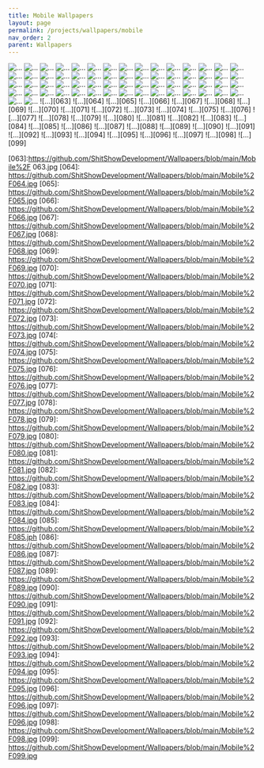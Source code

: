 ```yaml
---
title: Mobile Wallpapers
layout: page
permalink: /projects/wallpapers/mobile
nav_order: 2
parent: Wallpapers 
---
```



![...][001]
![...][002]
![...][003]
![...][004]
![...][005]
![...][006]
![...][007]
![...][008]
![...][009]
![...][010]
![...][011]
![...][012]
![...][013]
![...][014]
![...][015]
![...][016]
![...][017]
![...][018]
![...][019]
![...][020]
![...][021]
![...][022]
![...][023]
![...][024]
![...][025]
![...][026]
![...][027]
![...][028]
![...][029]
![...][030]
![...][031]
![...][032]
![...][033]
![...][034]
![...][035]
![...][036]
![...][037]
![...][038]
![...][039]
![...][040]
![...][041]
![...][042]
![...][043]
![...][044]
![...][045]
![...][046]
![...][047]
![...][048]
![...][049]
![...][050]
![...][051]
![...][052]
![...][053]
![...][054]
![...][055]
![...][056]
![...][057]
![...][058]
![...][059]
![...][060]
![...][061]
![...][062]
![...][063]
![...][064]
![...][065]
![...][066]
![...][067]
![...][068]
![...][069]
![...][070]
![...][071]
![...][072]
![...][073]
![...][074]
![...][075]
![...][076]
![...][077]
![...][078]
![...][079]
![...][080]
![...][081]
![...][082]
![...][083]
![...][084]
![...][085]
![...][086]
![...][087]
![...][088]
![...][089]
![...][090]
![...][091]
![...][092]
![...][093]
![...][094]
![...][095]
![...][096]
![...][097]
![...][098]
![...][099]

[001]: https://github.com/ShitShowDevelopment/Wallpapers/blob/main/Mobile%2F001.jpg
[002]: https://github.com/ShitShowDevelopment/Wallpapers/blob/main/Mobile%2F002.jpg
[003]: https://github.com/ShitShowDevelopment/Wallpapers/blob/main/Mobile%2F003.jpg
[004]: https://github.com/ShitShowDevelopment/Wallpapers/blob/main/Mobile%2F004.jpg
[005]: https://github.com/ShitShowDevelopment/Wallpapers/blob/main/Mobile%2F005.jpg
[006]: https://github.com/ShitShowDevelopment/Wallpapers/blob/main/Mobile%2F006.jpg
[007]: https://github.com/ShitShowDevelopment/Wallpapers/blob/main/Mobile%2F007.jpg
[008]: https://github.com/ShitShowDevelopment/Wallpapers/blob/main/Mobile%2F008.jpg
[009]: https://github.com/ShitShowDevelopment/Wallpapers/blob/main/Mobile%2F009.jpg
[010]: https://github.com/ShitShowDevelopment/Wallpapers/blob/main/Mobile%2F010.jpg
[011]: https://github.com/ShitShowDevelopment/Wallpapers/blob/main/Mobile%2F011.jpg
[012]: https://github.com/ShitShowDevelopment/Wallpapers/blob/main/Mobile%2F012.jpg
[013]: https://github.com/ShitShowDevelopment/Wallpapers/blob/main/Mobile%2F013.jpg
[014]: https://github.com/ShitShowDevelopment/Wallpapers/blob/main/Mobile%2F014.jpg
[015]: https://github.com/ShitShowDevelopment/Wallpapers/blob/main/Mobile%2F015.jpg
[016]: https://github.com/ShitShowDevelopment/Wallpapers/blob/main/Mobile%2F016.jpg
[017]: https://github.com/ShitShowDevelopment/Wallpapers/blob/main/Mobile%2F017.jpg
[018]: https://github.com/ShitShowDevelopment/Wallpapers/blob/main/Mobile%2F018.jpg
[019]: https://github.com/ShitShowDevelopment/Wallpapers/blob/main/Mobile%2F019.jpg
[020]: https://github.com/ShitShowDevelopment/Wallpapers/blob/main/Mobile%2F020.jpg
[021]: https://github.com/ShitShowDevelopment/Wallpapers/blob/main/Mobile%2F021.jpg
[022]: https://github.com/ShitShowDevelopment/Wallpapers/blob/main/Mobile%2F022.jpg
[023]: https://github.com/ShitShowDevelopment/Wallpapers/blob/main/Mobile%2F023.jpg
[024]: https://github.com/ShitShowDevelopment/Wallpapers/blob/main/Mobile%2F024.jpg
[025]: https://github.com/ShitShowDevelopment/Wallpapers/blob/main/Mobile%2F025.jpg
[026]: https://github.com/ShitShowDevelopment/Wallpapers/blob/main/Mobile%2F026.jpg
[027]: https://github.com/ShitShowDevelopment/Wallpapers/blob/main/Mobile%2F027.jpg
[028]: https://github.com/ShitShowDevelopment/Wallpapers/blob/main/Mobile%2F028.jpg
[029]: https://github.com/ShitShowDevelopment/Wallpapers/blob/main/Mobile%2F029.jpg
[030]: https://github.com/ShitShowDevelopment/Wallpapers/blob/main/Mobile%2F030.jpg
[031]: https://github.com/ShitShowDevelopment/Wallpapers/blob/main/Mobile%2F031.jpg
[032]: https://github.com/ShitShowDevelopment/Wallpapers/blob/main/Mobile%2F032.jpg
[033]: https://github.com/ShitShowDevelopment/Wallpapers/blob/main/Mobile%2F033.jpg
[034]: https://github.com/ShitShowDevelopment/Wallpapers/blob/main/Mobile%2F034.jpg
[035]: https://github.com/ShitShowDevelopment/Wallpapers/blob/main/Mobile%2F035.jpg
[036]: https://github.com/ShitShowDevelopment/Wallpapers/blob/main/Mobile%2F036.jpg
[037]: https://github.com/ShitShowDevelopment/Wallpapers/blob/main/Mobile%2F037.jpg
[038]: https://github.com/ShitShowDevelopment/Wallpapers/blob/main/Mobile%2F038.jpg
[039]: https://github.com/ShitShowDevelopment/Wallpapers/blob/main/Mobile%2F039.jpg
[040]: https://github.com/ShitShowDevelopment/Wallpapers/blob/main/Mobile%2F040.jpg
[041]: https://github.com/ShitShowDevelopment/Wallpapers/blob/main/Mobile%2F041.jpg
[042]: https://github.com/ShitShowDevelopment/Wallpapers/blob/main/Mobile%2F042.jpg
[043]: https://github.com/ShitShowDevelopment/Wallpapers/blob/main/Mobile%2F043.jpg
[044]: https://github.com/ShitShowDevelopment/Wallpapers/blob/main/Mobile%2F044.jpg
[045]: https://github.com/ShitShowDevelopment/Wallpapers/blob/main/Mobile%2F045.jpg
[046]: https://github.com/ShitShowDevelopment/Wallpapers/blob/main/Mobile%2F046.jpg
[047]: https://github.com/ShitShowDevelopment/Wallpapers/blob/main/Mobile%2F047.jpg
[048]: https://github.com/ShitShowDevelopment/Wallpapers/blob/main/Mobile%2F048.jpg
[049]: https://github.com/ShitShowDevelopment/Wallpapers/blob/main/Mobile%2F049.jpg
[050]: https://github.com/ShitShowDevelopment/Wallpapers/blob/main/Mobile%2F050.jpg
[051]: https://github.com/ShitShowDevelopment/Wallpapers/blob/main/Mobile%2F051.jpg
[052]: https://github.com/ShitShowDevelopment/Wallpapers/blob/main/Mobile%2F052.jpg
[053]: https://github.com/ShitShowDevelopment/Wallpapers/blob/main/Mobile%2F053.jpg
[054]: https://github.com/ShitShowDevelopment/Wallpapers/blob/main/Mobile%2F054.jpg
[055]: https://github.com/ShitShowDevelopment/Wallpapers/blob/main/Mobile%2F055.jpg
[056]: https://github.com/ShitShowDevelopment/Wallpapers/blob/main/Mobile%2F056.jpg
[057]: https://github.com/ShitShowDevelopment/Wallpapers/blob/main/Mobile%2F057.jpg
[058]: https://github.com/ShitShowDevelopment/Wallpapers/blob/main/Mobile%2F058.jpg
[059]: https://github.com/ShitShowDevelopment/Wallpapers/blob/main/Mobile%2F059.jpg
[060]: https://github.com/ShitShowDevelopment/Wallpapers/blob/main/Mobile%2F060.jpg
[061]: https://github.com/ShitShowDevelopment/Wallpapers/blob/main/Mobile%2F061.jpg
[062]: https://github.com/ShitShowDevelopment/Wallpapers/blob/main/Mobile%2F062.jpg
[063]:https://github.com/ShitShowDevelopment/Wallpapers/blob/main/Mobile%2F 063.jpg
[064]: https://github.com/ShitShowDevelopment/Wallpapers/blob/main/Mobile%2F064.jpg
[065]: https://github.com/ShitShowDevelopment/Wallpapers/blob/main/Mobile%2F065.jpg
[066]: https://github.com/ShitShowDevelopment/Wallpapers/blob/main/Mobile%2F066.jpg
[067]: https://github.com/ShitShowDevelopment/Wallpapers/blob/main/Mobile%2F067.jpg
[068]: https://github.com/ShitShowDevelopment/Wallpapers/blob/main/Mobile%2F068.jpg
[069]: https://github.com/ShitShowDevelopment/Wallpapers/blob/main/Mobile%2F069.jpg
[070]: https://github.com/ShitShowDevelopment/Wallpapers/blob/main/Mobile%2F070.jpg
[071]: https://github.com/ShitShowDevelopment/Wallpapers/blob/main/Mobile%2F071.jpg
[072]: https://github.com/ShitShowDevelopment/Wallpapers/blob/main/Mobile%2F072.jpg
[073]: https://github.com/ShitShowDevelopment/Wallpapers/blob/main/Mobile%2F073.jpg
[074[: https://github.com/ShitShowDevelopment/Wallpapers/blob/main/Mobile%2F074.jpg
[075]: https://github.com/ShitShowDevelopment/Wallpapers/blob/main/Mobile%2F075.jpg
[076]: https://github.com/ShitShowDevelopment/Wallpapers/blob/main/Mobile%2F076.jpg
[077]: https://github.com/ShitShowDevelopment/Wallpapers/blob/main/Mobile%2F077.jpg
[078]: https://github.com/ShitShowDevelopment/Wallpapers/blob/main/Mobile%2F078.jpg
[079]: https://github.com/ShitShowDevelopment/Wallpapers/blob/main/Mobile%2F079.jpg
[080]: https://github.com/ShitShowDevelopment/Wallpapers/blob/main/Mobile%2F080.jpg
[081]: https://github.com/ShitShowDevelopment/Wallpapers/blob/main/Mobile%2F081.jpg
[082]: https://github.com/ShitShowDevelopment/Wallpapers/blob/main/Mobile%2F082.jpg
[083]: https://github.com/ShitShowDevelopment/Wallpapers/blob/main/Mobile%2F083.jpg
[084]: https://github.com/ShitShowDevelopment/Wallpapers/blob/main/Mobile%2F084.jpg
[085]: https://github.com/ShitShowDevelopment/Wallpapers/blob/main/Mobile%2F085.jph
[086]: https://github.com/ShitShowDevelopment/Wallpapers/blob/main/Mobile%2F086.jpg
[087]: https://github.com/ShitShowDevelopment/Wallpapers/blob/main/Mobile%2F087.jpg
[089]: https://github.com/ShitShowDevelopment/Wallpapers/blob/main/Mobile%2F089.jpg
[090]: https://github.com/ShitShowDevelopment/Wallpapers/blob/main/Mobile%2F090.jpg
[091]: https://github.com/ShitShowDevelopment/Wallpapers/blob/main/Mobile%2F091.jpg
[092]: https://github.com/ShitShowDevelopment/Wallpapers/blob/main/Mobile%2F092.jpg
[093]: https://github.com/ShitShowDevelopment/Wallpapers/blob/main/Mobile%2F093.jpg
[094]: https://github.com/ShitShowDevelopment/Wallpapers/blob/main/Mobile%2F094.jpg
[095]: https://github.com/ShitShowDevelopment/Wallpapers/blob/main/Mobile%2F095.jpg
[096]: https://github.com/ShitShowDevelopment/Wallpapers/blob/main/Mobile%2F096.jpg
[097]: https://github.com/ShitShowDevelopment/Wallpapers/blob/main/Mobile%2F096.jpg
[098]: https://github.com/ShitShowDevelopment/Wallpapers/blob/main/Mobile%2F098.jpg
[099]: https://github.com/ShitShowDevelopment/Wallpapers/blob/main/Mobile%2F099.jpg